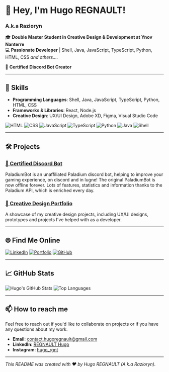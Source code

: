 # 👋 Hey, I'm Hugo REGNAULT!

### A.k.a **Razioryn**

🎓 **Double Master Student in Creative Design & Development at Ynov Nanterre**  
💻 **Passionate Developer** | Shell, Java, JavaScript, TypeScript, Python, HTML, CSS  *and others....*

🤖 **Certified Discord Bot Creator**  

---

## 🚀 Skills

- **Programming Languages**: Shell, Java, JavaScript, TypeScript, Python, HTML, CSS
- **Frameworks & Libraries**: React, Node.js
- **Creative Design**: UX/UI Design, Adobe XD, Figma, Visual Studio Code

![HTML](https://img.shields.io/badge/HTML-E34F26?style=for-the-badge&logo=html5&logoColor=white)
![CSS](https://img.shields.io/badge/CSS-1572B6?style=for-the-badge&logo=css3&logoColor=white)
![JavaScript](https://img.shields.io/badge/JavaScript-F7DF1E?style=for-the-badge&logo=javascript&logoColor=black)
![TypeScript](https://img.shields.io/badge/TypeScript-007ACC?style=for-the-badge&logo=typescript&logoColor=white)
![Python](https://img.shields.io/badge/Python-3776AB?style=for-the-badge&logo=python&logoColor=white)
![Java](https://img.shields.io/badge/Java-007396?style=for-the-badge&logo=java&logoColor=white)
![Shell](https://img.shields.io/badge/Shell_Scripting-4EAA25?style=for-the-badge&logo=gnu-bash&logoColor=white)

---

## 🛠️ Projects

### [🚀 Certified Discord Bot](https://github.com/HugoREGNAULT/PaladiumBot)
PaladiumBot is an unaffiliated Paladium discord bot, helping to improve your gaming experience, on discord and in lugne!
The original PaladiumBot is now offline forever. Lots of features, statistics and information thanks to the Paladium API, which is enriched every day.

### [🎨 Creative Design Portfolio](https://razioryn.com)
A showcase of my creative design projects, including UX/UI designs, prototypes and projects I've helped with as a developer.

---

## 🌐 Find Me Online

[![LinkedIn](https://img.shields.io/badge/LinkedIn-0077B5?style=for-the-badge&logo=linkedin&logoColor=white)](https://www.linkedin.com/in/HugoREGNAULT)
[![Portfolio](https://img.shields.io/badge/Portfolio-FF5722?style=for-the-badge&logo=google-chrome&logoColor=white)](https://razioryn.com)
[![GitHub](https://img.shields.io/badge/GitHub-181717?style=for-the-badge&logo=github&logoColor=white)](https://github.com/HugoREGNAULT)

---

## 📈 GitHub Stats

![Hugo's GitHub Stats](https://github-readme-stats.vercel.app/api?username=HugoREGNAULT&show_icons=true&theme=radical)
![Top Languages](https://github-readme-stats.vercel.app/api/top-langs/?username=HugoREGNAULT&layout=compact&theme=radical)

---

## 📫 How to reach me

Feel free to reach out if you'd like to collaborate on projects or if you have any questions about my work.

- **Email**: contact.hugoregnault@gmail.com
- **LinkedIn**: [REGNAULT Hugo](https://www.linkedin.com/in/HugoREGNAULT)
- **Instagram**: [hugo_rgnt](https://www.instagram.com/hugo_rgnt/)

---

*This README was created with ❤️ by Hugo REGNAULT (A.k.a Razioryn).*
